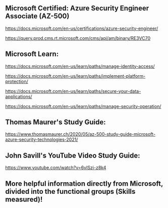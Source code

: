 Microsoft Certified: Azure Security Engineer Associate (AZ-500)
-----------------

https://docs.microsoft.com/en-us/certifications/azure-security-engineer/

https://query.prod.cms.rt.microsoft.com/cms/api/am/binary/RE3VC70

Microsoft Learn:
-------------------

https://docs.microsoft.com/en-us/learn/paths/manage-identity-access/

https://docs.microsoft.com/en-us/learn/paths/implement-platform-protection/

https://docs.microsoft.com/en-us/learn/paths/secure-your-data-applications/

https://docs.microsoft.com/en-us/learn/paths/manage-security-operation/

Thomas Maurer's Study Guide:  
-------------------
https://www.thomasmaurer.ch/2020/05/az-500-study-guide-microsoft-azure-security-technologies-2021/

John Savill's YouTube Video Study Guide:  
-------------------
https://www.youtube.com/watch?v=6vISzj-z8k4

More helpful information directly from Microsoft, divided into the functional groups (Skills measured)!
-------------------
